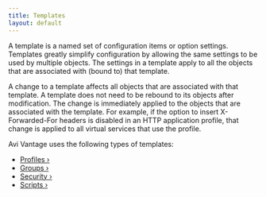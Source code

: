 ```yaml
---
title: Templates
layout: default
---
```

A template is a named set of configuration items or option settings. Templates greatly simplify configuration by allowing the same settings to be used by multiple objects. The settings in a template apply to all the objects that are associated with (bound to) that template.

A change to a template affects all objects that are associated with that template. A template does not need to be rebound to its objects after modification. The change is immediately applied to the objects that are associated with the template. For example, if the option to insert X-Forwarded-For headers is disabled in an HTTP application profile, that change is applied to all virtual services that use the profile.

Avi Vantage uses the following types of templates:

* <a href="/docs/16.2.2/configuration-guide/templates/profiles">Profiles ›</a>
* <a href="/docs/16.2.2/configuration-guide/templates/groups">Groups ›</a>
* <a href="/docs/16.2.2/configuration-guide/templates/security">Security ›</a>
* <a href="/docs/16.2.2/configuration-guide/templates/scripts">Scripts ›</a>  